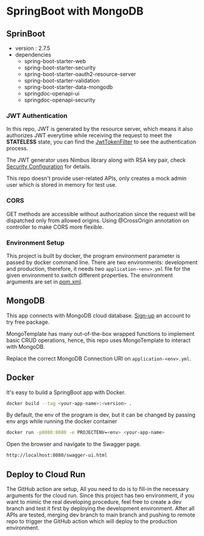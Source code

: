 # SpringBoot with MongoDB
## SprinBoot
- version : 2.7.5
- dependencies
    - spring-boot-starter-web
    - spring-boot-starter-security
    - spring-boot-starter-oauth2-resource-server
    - spring-boot-starter-validation
    - spring-boot-starter-data-mongodb
    - springdoc-openapi-ui
    - springdoc-openapi-security

### JWT Authentication
In this repo, JWT is generated by the resource server, which means it also authorizes JWT everytime while receiving the request to meet the **STATELESS** state, you can find the [JwtTokenFilter](https://github.com/chentihe/springboot-mongodb/blob/main/src/main/java/tihe/chen/springbootmongodb/filters/JwtTokenFilter.java) to see the authentication process.

The JWT generator uses Nimbus library along with RSA key pair, check [Security Configuration](https://github.com/chentihe/springboot-mongodb/blob/main/src/main/java/tihe/chen/springbootmongodb/configs/SecurityConfiguration.java) for details.

This repo doesn't provide user-related APIs, only creates a mock admin user which is stored in memory for test use.

### CORS
GET methods are accessible without authorization since the request will be dispatched only from allowed origins.
Using @CrossOrigin annotation on controller to make CORS more flexible.

### Environment Setup

This project is built by docker, the program environment parameter is passed by docker command line.
There are two environments: development and production, therefore, it needs two `application-<env>.yml` file for the given environment to switch different properties.
The environment arguments are set in [pom.xml](https://github.com/chentihe/springboot-mongodb/blob/main/pom.xml).

## MongoDB
This app connects with MongoDB cloud database. [Sign-up](https://www.mongodb.com/) an account to try free package.

MongoTemplate has many out-of-the-box wrapped functions to implement basic CRUD operations, hence, this repo uses MongoTemplate to interact with MongoDB.

Replace the correct MongoDB Connection URI on `application-<env>.yml`.

## Docker
It's easy to build a SpringBoot app with Docker.
```sh
docker build --tag <your-app-name>:<version> .
```
By default, the env of the program is dev, but it can be changed by passing env args while running the docker container
```sh
docker run -p8080:8080 -e PROJECTENV=<env> <your-app-name>
```

Open the browser and navigate to the Swagger page.
```sh
http://localhost:8080/swagger-ui.html
```

## Deploy to Cloud Run
The GitHub action are setup, All you need to do is to fill-in the necessary arguments for the cloud run.
Since this project has two environment, if you want to mimic the real developing procedure, feel free to create a dev branch and test it first by deploying the development environment. After all APIs are tested, merging dev branch to main branch and pushing to remote repo to trigger the GitHub action which will deploy to the production environment.
